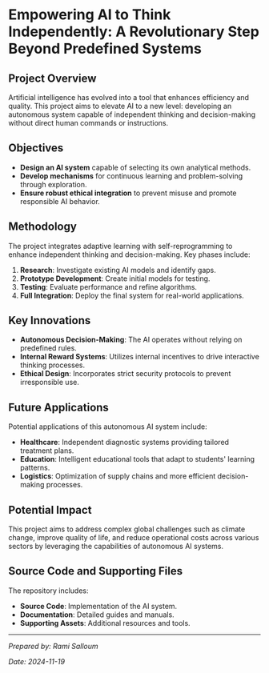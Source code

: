 # Empowering AI to Think Independently: A Revolutionary Step Beyond Predefined Systems

## Project Overview

Artificial intelligence has evolved into a tool that enhances efficiency and quality. This project aims to elevate AI to a new level: developing an autonomous system capable of independent thinking and decision-making without direct human commands or instructions.

## Objectives

- **Design an AI system** capable of selecting its own analytical methods.
- **Develop mechanisms** for continuous learning and problem-solving through exploration.
- **Ensure robust ethical integration** to prevent misuse and promote responsible AI behavior.

## Methodology

The project integrates adaptive learning with self-reprogramming to enhance independent thinking and decision-making. Key phases include:

1. **Research**: Investigate existing AI models and identify gaps.
2. **Prototype Development**: Create initial models for testing.
3. **Testing**: Evaluate performance and refine algorithms.
4. **Full Integration**: Deploy the final system for real-world applications.

## Key Innovations

- **Autonomous Decision-Making**: The AI operates without relying on predefined rules.
- **Internal Reward Systems**: Utilizes internal incentives to drive interactive thinking processes.
- **Ethical Design**: Incorporates strict security protocols to prevent irresponsible use.

## Future Applications

Potential applications of this autonomous AI system include:

- **Healthcare**: Independent diagnostic systems providing tailored treatment plans.
- **Education**: Intelligent educational tools that adapt to students' learning patterns.
- **Logistics**: Optimization of supply chains and more efficient decision-making processes.

## Potential Impact

This project aims to address complex global challenges such as climate change, improve quality of life, and reduce operational costs across various sectors by leveraging the capabilities of autonomous AI systems.

## Source Code and Supporting Files

The repository includes:

- **Source Code**: Implementation of the AI system.
- **Documentation**: Detailed guides and manuals.
- **Supporting Assets**: Additional resources and tools.

---

*Prepared by: Rami Salloum*

*Date: 2024-11-19*
